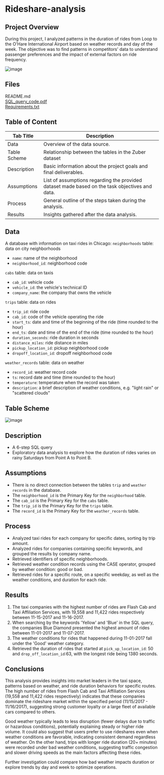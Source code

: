 # Rideshare-analysis   

## Project Overview 
During this project, I analyzed patterns in the duration of rides from Loop to the O'Hare International Airport based on weather records and day of the week. The objective was to find patterns in competitors' data to understand passenger preferences and the impact of external factors on ride frequency.

![image](https://github.com/LidiaRJ/Data_Analysis_Projects_TripleTen/blob/main/Zuber%20-%20Rideshare%20Company%20Analysis/bar%20graph.png)


## Files 
README.md   
<a href= 'https://github.com/LidiaRJ/Data_Analysis_Projects_TripleTen/blob/main/Zuber%20-%20Rideshare%20Company%20Analysis/Zuber%20-%20SQL%20Data%20collection%20and%20processing.pdf' target=_blank><u>SQL_query_code.pdf</u></a>   
<a href='https://github.com/LidiaRJ/Rideshare-analysis/blob/main/Requirements.txt' target=_blank><u>Requirements.txt</u></a>

## Table of Content
| Tab Title| Description | 
| -------- | ------------|
| Data | Overview of the data source. |
| Table Scheme | Relationship between the tables in the Zuber dataset |
| Description | Basic information about the project goals and final deliverables. |
| Assumptions | List of assumptions regarding the provided dataset made based on the task objectives and data. |
| Process | General outline of the steps taken during the analysis. |
| Results | Insights gathered after the data analysis. |

## Data 
A database with information on taxi rides in Chicago: 
`neighborhoods` table: data on city neighborhoods   
* `name`: name of the neighborhood   
* `neighborhood_id`: neighborhood code   

`cabs` table: data on taxis 
* `cab_id`: vehicle code   
* `vehicle_id`: the vehicle's technical ID   
* `company_name`: the company that owns the vehicle   

`trips` table: data on rides   
* `trip_id`: ride code   
* `cab_id`: code of the vehicle operating the ride   
* `start_ts`: date and time of the beginning of the ride (time rounded to the hour)   
* `end_ts`: date and time of the end of the ride (time rounded to the hour)   
* `duration_seconds`: ride duration in seconds   
* `distance_miles`: ride distance in miles   
* `pickup_location_id`: pickup neighborhood code   
* `dropoff_location_id`: dropoff neighborhood code   

`weather_records` table: data on weather   
* `record_id`: weather record code   
* `ts`: record date and time (time rounded to the hour)   
* `temperature`: temperature when the record was taken   
* `description`: a brief description of weather conditions, e.g. "light rain" or "scattered clouds"

## Table Scheme
![image](https://github.com/LidiaRJ/Data_Analysis_Projects_TripleTen/blob/main/Zuber%20-%20Rideshare%20Company%20Analysis/scheme.png)

## Description
* A 6-step SQL query 
* Exploratory data analysis to explore how the duration of rides varies on rainy Saturdays from Point A to Point B.

## Assumptions 
* There is no direct connection between  the tables `trip` and `weather records` in the database. 
* The `neighborhood_id` is the Primary Key for the `neighborhood` table.
* The `cab_id` is the Primary Key for the `cabs` table. 
* The `trip_id` is the Primary Key for the `trips` table. 
* The `record_id` is the Primary Key for the `weather_records` table. 

## Process 
* Analyzed taxi rides for each company for specific dates, sorting by trip amount. 
* Analyzed rides for companies containing specific keywords, and grouped the results by company name. 
* Retrieved identifiers of specific neighborhoods. 
* Retrieved weather condition records using the CASE operator, grouped by weather condition: good or bad.
* Retrieved rides for a specific route, on a specific weekday, as well as the weather conditions, and duration for each ride. 

## Results 
1. The taxi companies with the highest number of rides are Flash Cab and Taxi Affiliation Services, with 19,558 and 11,422 rides respectively between 11-15-2017 and 11-16-2017. 
2. When searching by the keywords 'Yellow' and 'Blue' in the SQL query, the companies Blue Diamond presented the highest amount of rides between 11-01-2017 and 11-07-2017. 
3. The weather conditions for rides that happened during 11-01-2017 fall under the 'Good' weather category. 
4. Retrieved the duration of rides that started at `pick_up_location_id`: 50 and `drop_off_location_id`:63, with the longest ride being 1380 seconds.

## Conclusions
This analysis provides insights into market leaders in the taxi space, patterns based on weather, and ride duration behaviors for specific routes.
The high number of rides from Flash Cab and Taxi Affiliation Services (19,558 and 11,422 rides respectively) indicates that these companies dominate the rideshare market within the specified period (11/15/2017 - 11/16/2017), suggesting strong customer loyalty or a large fleet of available cars compared to others.
  
Good weather typically leads to less disruption (fewer delays due to traffic or hazardous conditions), potentially explaining steady or higher ride volume. It could also suggest that users prefer to use rideshares even when weather conditions are favorable, indicating consistent demand regardless of weather.
On the other hand, trips with longer ride duration (20+ minutes) were recorded under bad weather conditions, suggesting traffic congestion and slower driving speeds as the main factors affecting these rides.

Further investigation could compare how bad weather impacts duration or explore trends by day and week to optimize operations.

